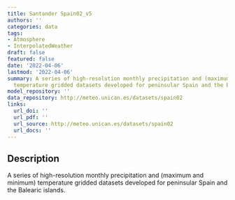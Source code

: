 ```yaml
---
title: Santander Spain02_v5
authors: ''
categories: data
tags:
- Atmosphere
- InterpolatedWeather
draft: false
featured: false
date: '2022-04-06'
lastmod: '2022-04-06'
summary: A series of high-resolution monthly precipitation and (maximum and minimum)
  temperature gridded datasets developed for peninsular Spain and the Balearic islands.
model_repository: ''
data_repository: http://meteo.unican.es/datasets/spain02
links:
  url_doi: ''
  url_pdf: ''
  url_source: http://meteo.unican.es/datasets/spain02
  url_docs: ''
---
```


## Description

A series of high-resolution monthly precipitation and (maximum and minimum) temperature gridded datasets developed for peninsular Spain and the Balearic islands.

